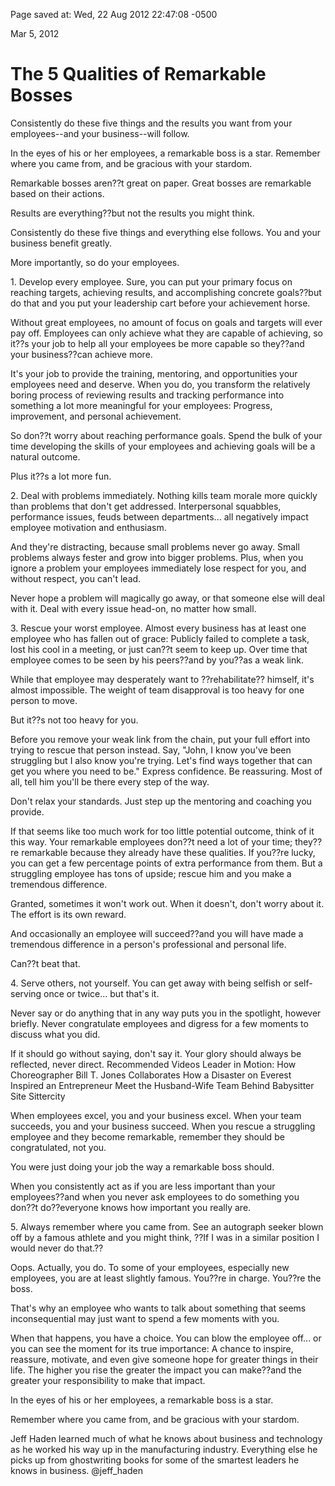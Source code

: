 <div id="wikitext">

<div style="display: none;">

Summary:Five things every manager must do to keep employees motivated
and the business growing. Don't settle for being a good boss; be a
phenomenal boss. Parent:<span
class="wikiword">[SavedArticles](http://wiki.tamouse.org?n=SavedArticles.HomePage?action=print)</span>(.<span
class="wikiword">[HomePage](http://wiki.tamouse.org?n=SavedArticles.HomePage?action=print)</span>)
<span
class="wikiword">[IncludeMe](http://wiki.tamouse.org?n=SavedArticles.IncludeMe?action=edit)[?](http://wiki.tamouse.org?n=SavedArticles.IncludeMe?action=edit)</span>:[SavedArticles](http://wiki.tamouse.org?n=SavedArticles.HomePage?action=print)
Categories:[Articles](http://wiki.tamouse.org?n=Category.Articles) Tags:
management Source:
<http://www.inc.com/jeff-haden/the-5-qualities-of-remarkable-bosses.html?nav=pop>

</div>

Page saved at: Wed, 22 Aug 2012 22:47:08 -0500

Mar 5, 2012

The 5 Qualities of Remarkable Bosses
====================================

Consistently do these five things and the results you want from your
employees--and your business--will follow.

In the eyes of his or her employees, a remarkable boss is a star.
Remember where you came from, and be gracious with your stardom.

Remarkable bosses aren??t great on paper. Great bosses are remarkable
based on their actions.

Results are everything??but not the results you might think.

Consistently do these five things and everything else follows. You and
your business benefit greatly.

More importantly, so do your employees.

1\. Develop every employee. Sure, you can put your primary focus on
reaching targets, achieving results, and accomplishing concrete
goals??but do that and you put your leadership cart before your
achievement horse.

Without great employees, no amount of focus on goals and targets will
ever pay off. Employees can only achieve what they are capable of
achieving, so it??s your job to help all your employees be more capable
so they??and your business??can achieve more.

It's your job to provide the training, mentoring, and opportunities your
employees need and deserve. When you do, you transform the relatively
boring process of reviewing results and tracking performance into
something a lot more meaningful for your employees: Progress,
improvement, and personal achievement.

So don??t worry about reaching performance goals. Spend the bulk of your
time developing the skills of your employees and achieving goals will be
a natural outcome.

Plus it??s a lot more fun.

2\. Deal with problems immediately. Nothing kills team morale more
quickly than problems that don't get addressed. Interpersonal squabbles,
performance issues, feuds between departments... all negatively impact
employee motivation and enthusiasm.

And they're distracting, because small problems never go away. Small
problems always fester and grow into bigger problems. Plus, when you
ignore a problem your employees immediately lose respect for you, and
without respect, you can't lead.

Never hope a problem will magically go away, or that someone else will
deal with it. Deal with every issue head-on, no matter how small.

3\. Rescue your worst employee. Almost every business has at least one
employee who has fallen out of grace: Publicly failed to complete a
task, lost his cool in a meeting, or just can??t seem to keep up. Over
time that employee comes to be seen by his peers??and by you??as a weak
link.

While that employee may desperately want to ??rehabilitate?? himself,
it's almost impossible. The weight of team disapproval is too heavy for
one person to move.

But it??s not too heavy for you.

Before you remove your weak link from the chain, put your full effort
into trying to rescue that person instead. Say, "John, I know you've
been struggling but I also know you're trying. Let's find ways together
that can get you where you need to be." Express confidence. Be
reassuring. Most of all, tell him you'll be there every step of the way.

Don't relax your standards. Just step up the mentoring and coaching you
provide.

If that seems like too much work for too little potential outcome, think
of it this way. Your remarkable employees don??t need a lot of your
time; they??re remarkable because they already have these qualities. If
you??re lucky, you can get a few percentage points of extra performance
from them. But a struggling employee has tons of upside; rescue him and
you make a tremendous difference.

Granted, sometimes it won't work out. When it doesn't, don't worry about
it. The effort is its own reward.

And occasionally an employee will succeed??and you will have made a
tremendous difference in a person's professional and personal life.

Can??t beat that.

4\. Serve others, not yourself. You can get away with being selfish or
self-serving once or twice... but that's it.

Never say or do anything that in any way puts you in the spotlight,
however briefly. Never congratulate employees and digress for a few
moments to discuss what you did.

If it should go without saying, don't say it. Your glory should always
be reflected, never direct. Recommended Videos Leader in Motion: How
Choreographer Bill T. Jones Collaborates How a Disaster on Everest
Inspired an Entrepreneur Meet the Husband-Wife Team Behind Babysitter
Site Sittercity

When employees excel, you and your business excel. When your team
succeeds, you and your business succeed. When you rescue a struggling
employee and they become remarkable, remember they should be
congratulated, not you.

You were just doing your job the way a remarkable boss should.

When you consistently act as if you are less important than your
employees??and when you never ask employees to do something you don??t
do??everyone knows how important you really are.

5\. Always remember where you came from. See an autograph seeker blown
off by a famous athlete and you might think, ??If I was in a similar
position I would never do that.??

Oops. Actually, you do. To some of your employees, especially new
employees, you are at least slightly famous. You??re in charge. You??re
the boss.

That's why an employee who wants to talk about something that seems
inconsequential may just want to spend a few moments with you.

When that happens, you have a choice. You can blow the employee off...
or you can see the moment for its true importance: A chance to inspire,
reassure, motivate, and even give someone hope for greater things in
their life. The higher you rise the greater the impact you can make??and
the greater your responsibility to make that impact.

In the eyes of his or her employees, a remarkable boss is a star.

Remember where you came from, and be gracious with your stardom.

Jeff Haden learned much of what he knows about business and technology
as he worked his way up in the manufacturing industry. Everything else
he picks up from ghostwriting books for some of the smartest leaders he
knows in business. @jeff\_haden

<div class="vspace">

</div>

</div>
